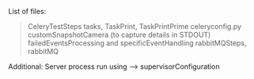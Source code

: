 List of files: 
> CeleryTestSteps
  > tasks, TaskPrint, TaskPrintPrime
  > celeryconfig.py 
  > customSnapshotCamera (to capture details in STDOUT)
  > failedEventsProcessing and specificEventHandling
> rabbitMQSteps, rabbitMQ

Additional: Server process run using  --> supervisorConfiguration

